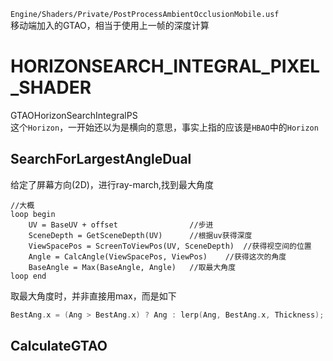 `Engine/Shaders/Private/PostProcessAmbientOcclusionMobile.usf`  
移动端加入的GTAO，相当于使用上一帧的深度计算  
# HORIZONSEARCH_INTEGRAL_PIXEL_SHADER
GTAOHorizonSearchIntegralPS  
这个`Horizon`，一开始还以为是横向的意思，事实上指的应该是`HBAO`中的`Horizon`  
## SearchForLargestAngleDual
给定了屏幕方向(2D)，进行ray-march,找到最大角度   
```
//大概
loop begin
    UV = BaseUV + offset                //步进
    SceneDepth = GetSceneDepth(UV)      //根据uv获得深度
    ViewSpacePos = ScreenToViewPos(UV, SceneDepth)  //获得视空间的位置
    Angle = CalcAngle(ViewSpacePos, ViewPos)    //获得这次的角度
    BaseAngle = Max(BaseAngle, Angle)   //取最大角度
loop end
```   
取最大角度时，并非直接用max，而是如下 
```cpp
BestAng.x = (Ang > BestAng.x) ? Ang : lerp(Ang, BestAng.x, Thickness);
```

## CalculateGTAO
